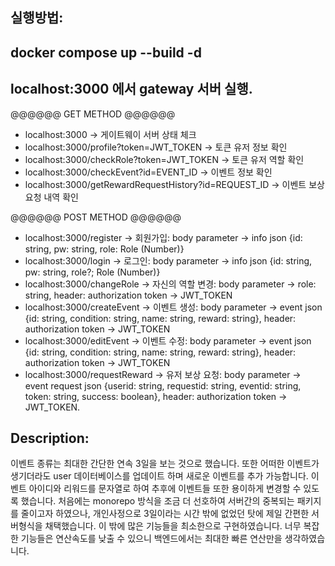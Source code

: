 ## 실행방법: 
## docker compose up --build -d

## localhost:3000 에서 gateway 서버 실행.

@@@@@@ GET METHOD @@@@@@

- localhost:3000 -> 게이트웨이 서버 상태 체크
- localhost:3000/profile?token=JWT_TOKEN -> 토큰 유저 정보 확인
- localhost:3000/checkRole?token=JWT_TOKEN -> 토큰 유저 역할 확인
- localhost:3000/checkEvent?id=EVENT_ID -> 이벤트 정보 확인
- localhost:3000/getRewardRequestHistory?id=REQUEST_ID -> 이벤트 보상 요청 내역 확인

@@@@@@ POST METHOD @@@@@@

- localhost:3000/register -> 회원가입: body parameter -> info json {id: string, pw: string, role: Role (Number)}
- localhost:3000/login -> 로그인: body parameter -> info json {id: string, pw: string, role?; Role (Number)}
- localhost:3000/changeRole -> 자신의 역할 변경: body parameter -> role: string, header: authorization token -> JWT_TOKEN
- localhost:3000/createEvent -> 이벤트 생성: body parameter -> event json {id: string, condition: string, name: string, reward: string}, header: authorization token -> JWT_TOKEN
- localhost:3000/editEvent -> 이벤트 수정: body parameter -> event json {id: string, condition: string, name: string, reward: string}, header: authorization token -> JWT_TOKEN
- localhost:3000/requestReward -> 유저 보상 요청: body parameter -> event request json {userid: string, requestid: string, eventid: string, token: string, success: boolean}, header: authorization token -> JWT_TOKEN.

## Description:
이벤트 종류는 최대한 간단한 연속 3일을 보는 것으로 했습니다. 또한 어떠한 이벤트가 생기더라도 user 데이터베이스를 업데이트 하며 새로운 이벤트를 추가 가능합니다.
이벤트 아이디와 리워드를 문자열로 하여 추후에 이벤트들 또한 용이하게 변경할 수 있도록 했습니다. 
처음에는 monorepo 방식을 조금 더 선호하여 서버간의 중복되는 패키지를 줄이고자 하였으나, 개인사정으로 3일이라는 시간 밖에 없었던 탓에 제일 간편한 서버형식을 채택했습니다.
이 밖에 많은 기능들을 최소한으로 구현하였습니다. 너무 복잡한 기능들은 연산속도를 낮출 수 있으니 백엔드에서는 최대한 빠른 연산만을 생각하였습니다.